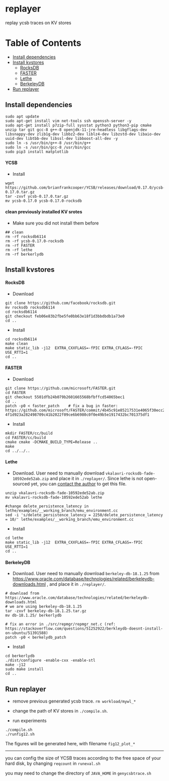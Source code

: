 # replayer

replay ycsb traces on KV stores


# Table of Contents

- [Install dependencies](#install-dependencies)
- [Install kvstores](#install-kvstores)
  - [RocksDB](#rocksdb)
  - [FASTER](#faster)
  - [Lethe](#lethe)
  - [BerkeleyDB](#berkeleydb)
- [Run replayer](#run-replayer)




## Install dependencies

```
sudo apt update
sudo apt-get install vim net-tools ssh openssh-server -y
sudo apt-get install p7zip-full sysstat python3 python3-pip cmake unzip tar git gcc-8 g++-8 openjdk-11-jre-headless libgflags-dev libsnappy-dev zlib1g-dev libbz2-dev liblz4-dev libzstd-dev libaio-dev uuid-dev libtbb-dev libssl-dev libboost-all-dev -y
sudo ln -s /usr/bin/g++-8 /usr/bin/g++
sudo ln -s /usr/bin/gcc-8 /usr/bin/gcc
sudo pip3 install matplotlib

```

#### YCSB

- Install

```
wget https://github.com/brianfrankcooper/YCSB/releases/download/0.17.0/ycsb-0.17.0.tar.gz
tar -zxvf ycsb-0.17.0.tar.gz
mv ycsb-0.17.0 ycsb-0.17.0-rocksdb

```


#### clean previously installed KV srotes

- Make sure you did not install them before

```
## clean
rm -rf rocksdb6114
rm -rf ycsb-0.17.0-rocksdb
rm -rf FASTER
rm -rf lethe
rm -rf berkerlydb
```

## Install kvstores

#### RocksDB


- Download 
```
git clone https://github.com/facebook/rocksdb.git
mv rocksdb rocksdb6114
cd rocksdb6114
git checkout feb06e83b2fbe5fe0bb63e18f1d3bbdbdb1a73e0
cd ..

```

- Install 

```
cd rocksdb6114
make clean
make static_lib -j12  EXTRA_CXXFLAGS=-fPIC EXTRA_CFLAGS=-fPIC USE_RTTI=1
cd ..

```


#### FASTER

- Download 
```
git clone https://github.com/microsoft/FASTER.git
cd FASTER
git checkout 5501dfb24b079b2601665568bfbffcd54065bec1
cd ..
patch -p0 < faster_patch    # fix a bug in faster: https://github.com/microsoft/FASTER/commit/4b45c91e85217531e4065f30ecc230b6523734f8#diff-4f1d923a282498709c41b2022f09ce6b6980c0f0e49b5e1917432bc701375df1

```

- Install 

```
mkdir FASTER/cc/build 
cd FASTER/cc/build
cmake cmake -DCMAKE_BUILD_TYPE=Release ..
make
cd ../../..

```

#### Lethe

- Download. User need to manually download `vkalavri-rocksdb-fade-10592ede52ab.zip` and place it in `./replayer/`. Since lethe is not open-sourced yet, you can [contact the author](http://disc-projects.bu.edu/lethe/) to get this file.

```
unzip vkalavri-rocksdb-fade-10592ede52ab.zip
mv vkalavri-rocksdb-fade-10592ede52ab lethe

#change delete_persistence_latency in lethe/examples/__working_branch/emu_environment.cc
sed -i 's/delete_persistence_latency = 2250/delete_persistence_latency = 10/' lethe/examples/__working_branch/emu_environment.cc
```

- Install

```
cd lethe
make static_lib -j12  EXTRA_CXXFLAGS=-fPIC EXTRA_CFLAGS=-fPIC USE_RTTI=1
cd ..

```

#### BerkeleyDB


- Download. User need to manually download `berkeley-db-18.1.25` from https://www.oracle.com/database/technologies/related/berkeleydb-downloads.html , and place it in `./replayer/`.

```
# download from https://www.oracle.com/database/technologies/related/berkeleydb-downloads.html    
# we are using berkeley-db-18.1.25
tar -zxvf berkeley-db-18.1.25.tar.gz
mv db-18.1.25/ berkerlydb

# fix an error in ./src/repmgr/repmgr_net.c (ref: https://stackoverflow.com/questions/51252922/berkleydb-doesnt-install-on-ubuntu/51391588)
patch -p0 < berkelydb_patch

```

- Install

```
cd berkerlydb
./dist/configure -enable-cxx -enable-stl
make -j12
sudo make install
cd ..

```



## Run replayer

- remove previous generated ycsb trace. `rm workload/mywl_*`

- change the path of KV stores in  `./compile.sh`.

- run experiments
```
./compile.sh
./runfig12.sh
```

The figures will be generated here, with filename `fig12_plot_*`

----------------------------------------------------

you can config the size of YCSB traces according to the free space of your hard disk, by changing `reqcount` in `runeval.sh`

you may need to change the directory of `JAVA_HOME` in `genycsbtrace.sh`
 
